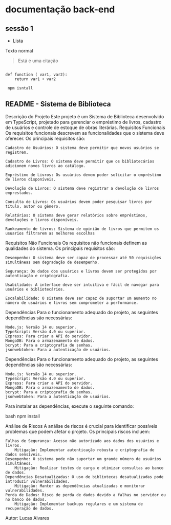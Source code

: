 # documentação back-end

## sessão 1

- Lista

Texto normal
> Está é uma citação

```phyton

def function ( var1, var2):
    return var1 + var2
```

```bash
 npm isntall
 ```

## README - Sistema de Biblioteca
Descrição do Projeto
Este projeto é um Sistema de Biblioteca desenvolvido em TypeScript, projetado para gerenciar o empréstimo de livros, cadastro de usuários e controle de estoque de obras literárias.
Requisitos Funcionais
Os requisitos funcionais descrevem as funcionalidades que o sistema deve oferecer. Os principais requisitos são:

    Cadastro de Usuários: O sistema deve permitir que novos usuários se registrem.

    Cadastro de Livros: O sistema deve permitir que os bibliotecários adicionem novos livros ao catálogo.

    Empréstimo de Livros: Os usuários devem poder solicitar o empréstimo de livros disponíveis.

    Devolução de Livros: O sistema deve registrar a devolução de livros emprestados.

    Consulta de Livros: Os usuários devem poder pesquisar livros por título, autor ou gênero.

    Relatórios: O sistema deve gerar relatórios sobre empréstimos, devoluções e livros disponíveis.

    Rankeamento de livros: Sistema de opinião de livros que permitem os usuarios filtrarem as melhores escolhas


Requisitos Não Funcionais
Os requisitos não funcionais definem as qualidades do sistema. Os principais requisitos são:

    Desempenho: O sistema deve ser capaz de processar até 50 requisições simultâneas sem degradação de desempenho.

    Segurança: Os dados dos usuários e livros devem ser protegidos por autenticação e criptografia.

    Usabilidade: A interface deve ser intuitiva e fácil de navegar para usuários e bibliotecários.

    Escalabilidade: O sistema deve ser capaz de suportar um aumento no número de usuários e livros sem comprometer a performance.

Dependências
Para o funcionamento adequado do projeto, as seguintes dependências são necessárias:

    Node.js: Versão 14 ou superior.
    TypeScript: Versão 4.0 ou superior.
    Express: Para criar a API do servidor.
    MongoDB: Para o armazenamento de dados.
    bcrypt: Para a criptografia de senhas.
    jsonwebtoken: Para a autenticação de usuários.

Dependências
Para o funcionamento adequado do projeto, as seguintes dependências são necessárias:

    Node.js: Versão 14 ou superior.
    TypeScript: Versão 4.0 ou superior.
    Express: Para criar a API do servidor.
    MongoDB: Para o armazenamento de dados.
    bcrypt: Para a criptografia de senhas.
    jsonwebtoken: Para a autenticação de usuários.

Para instalar as dependências, execute o seguinte comando:

bash
npm install

Análise de Riscos
A análise de riscos é crucial para identificar possíveis problemas que podem afetar o projeto. Os principais riscos incluem:

    Falhas de Segurança: Acesso não autorizado aos dados dos usuários e livros.
        Mitigação: Implementar autenticação robusta e criptografia de dados sensíveis.
    Desempenho: O sistema pode não suportar um grande número de usuários simultâneos.
        Mitigação: Realizar testes de carga e otimizar consultas ao banco de dados.
    Dependências Desatualizadas: O uso de bibliotecas desatualizadas pode introduzir vulnerabilidades.
        Mitigação: Manter as dependências atualizadas e monitorar vulnerabilidades.
    Perda de Dados: Risco de perda de dados devido a falhas no servidor ou no banco de dados.
        Mitigação: Implementar backups regulares e um sistema de recuperação de dados.



Autor: Lucas Alvares